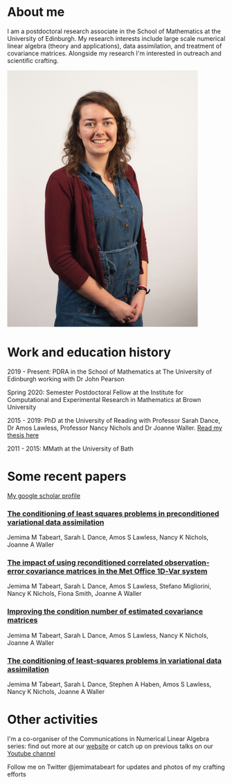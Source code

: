 # About me

I am a postdoctoral research associate in the School of Mathematics at the University of Edinburgh. My research interests include large scale numerical linear algebra (theory and applications), data assimilation, and treatment of covariance matrices. Alongside my research I'm interested in outreach and scientific crafting.

![Photo of Jemima - she is wearing a blue denim dress and a red cardigan, and she is standing in front of a white wall](./docs/assets/CompressedHeadshot.png) 

# Work and education history

2019 - Present: PDRA in the School of Mathematics at The University of Edinburgh working with Dr John Pearson

Spring 2020: Semester Postdoctoral Fellow at the Institute for Computational and Experimental Research in Mathematics at Brown University

2015 - 2019: PhD at the University of Reading with Professor Sarah Dance, Dr Amos Lawless, Professor Nancy Nichols and Dr Joanne Waller. [Read my thesis here](http://centaur.reading.ac.uk/88830/) 

2011 - 2015: MMath at the University of Bath

# Some recent papers

[My google scholar profile](https://scholar.google.com/citations?user=3CJhooAAAAAJ&hl=en)

### [The conditioning of least squares problems in preconditioned variational data assimilation](https://arxiv.org/abs/2010.08416)
Jemima M Tabeart, Sarah L Dance, Amos S Lawless, Nancy K Nichols, Joanne A Waller


### [The impact of using reconditioned correlated observation‐error covariance matrices in the Met Office 1D‐Var system](https://doi.org/10.1002/qj.3741)
Jemima M Tabeart, Sarah L Dance, Amos S Lawless, Stefano Migliorini, Nancy K Nichols, Fiona Smith, Joanne A Waller


### [Improving the condition number of estimated covariance matrices](https://doi.org/10.1080/16000870.2019.1696646)
Jemima M Tabeart, Sarah L Dance, Amos S Lawless, Nancy K Nichols, Joanne A Waller


### [The conditioning of least‐squares problems in variational data assimilation](https://doi.org/10.1002/nla.2165)
Jemima M Tabeart, Sarah L Dance, Stephen A Haben, Amos S Lawless, Nancy K Nichols, Joanne A Waller


# Other activities

I'm a co-organiser of the Communications in Numerical Linear Algebra series: find out more at our [website](https://sites.google.com/view/commnla/home) or catch up on previous talks on our [Youtube channel](https://www.youtube.com/channel/UCSlAhBOIY68IWLxpPUFHuSQ)

Follow me on Twitter @jemimatabeart for updates and photos of my crafting efforts

